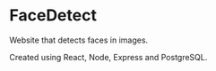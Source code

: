 # FaceDetect
Website that detects faces in images.

Created using React, Node, Express and PostgreSQL.
